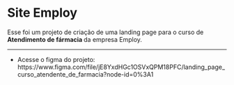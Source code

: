 # Site Employ

Esse foi um projeto de criação de uma landing page para o curso de <strong> Atendimento de fármacia </strong> da empresa Employ. 
<hr>
<ul> 
<li>Acesse o figma do projeto: https://www.figma.com/file/jE8YxdHGc1OSVxQPM18PFC/landing_page_curso_atendente_de_farmacia?node-id=0%3A1
</ul>
